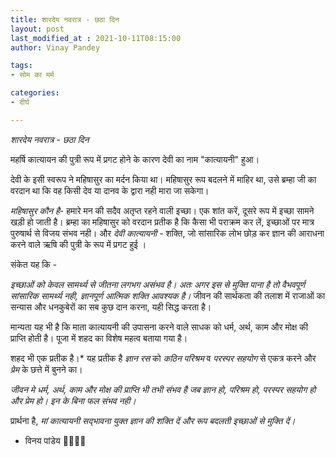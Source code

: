 ```yaml
---
title: शारदेय नवरात्र - छठा दिन
layout: post
last_modified_at : 2021-10-11T08:15:00
author: Vinay Pandey

tags:
- सोम का मर्म

categories:
- दीर्घ

---
```


*शारदेय नवरात्र - छठा दिन*

महर्षि कात्यायन की पुत्री रूप में प्रगट होने के कारण देवी का नाम "कात्यायनी" हुआ। 

देवी के इसी स्वरूप ने महिषासुर का मर्दन किया था। महिषासुर रूप बदलने में माहिर था, उसे ब्रम्हा जी का वरदान था कि वह किसी देव या दानव के द्वारा नही मारा जा सकेगा। 

*महिषासुर कौन है*- हमारे मन की सदैव अतृप्त रहने वाली इच्छा। एक शांत करें, दूसरे रूप में इच्छा सामने खड़ी हो जाती है। ब्रम्हा का महिषासुर को वरदान प्रतीक है कि कैसा भी पराक्रम कर लें, इच्छाओं पर मात्र पुरुषार्थ से विजय संभव नही। 
और
*देवी कात्यायनी* - शक्ति, जो सांसारिक लोभ छोड़ कर ज्ञान की आराधना करने वाले ऋषि की पुत्री के रूप में प्रगट हुई । 

संकेत यह कि -

*इच्छाओं को केवल सामर्थ्य से जीतना लगभग असंभव है।  अतः अगर इस से मुक्ति पाना है तो वैभवपूर्ण सांसारिक सामर्थ्य नही, ज्ञानपूर्ण आत्मिक शक्ति आवश्यक है।* जीवन की सार्थकता की तलाश में राजाओं का सन्यास और धनकुबेरों का सब कुछ दान करना, यही सिद्ध करता है।

मान्यता यह भी है कि माता कात्यायनी की उपासना करने वाले साधक को धर्म, अर्थ, काम और मोक्ष की प्राप्ति होती है। पूजा में शहद का विशेष महत्व बताया गया है। 

शहद भी एक प्रतीक है।* यह प्रतीक है *ज्ञान रस* को *कठिन परिश्रम* व *परस्पर सहयोग* से एकत्र करने और *प्रेम* के छत्ते में बुनने का।  

*जीवन मे धर्म, अर्थ, काम और मोक्ष की प्राप्ति भी तभी संभव है जब ज्ञान हो, परिश्रम हो, परस्पर सहयोग हो और प्रेम हो। इन के बिना फल संभव नही।*

प्रार्थना है,
*मां कात्यायनी*
*सद्भावना युक्त ज्ञान की शक्ति दें और रूप बदलती इच्छाओं से मुक्ति दें।*

- विनय पांडेय
🙏🌷🌷🙏
